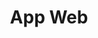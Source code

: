 ---
title: "App Web"
description: "Desarrollo de plataformas funcionales accesibles desde la web."
price: 1000
maintenance: 100
image: "/img/ben-kolde-bs2Ba7t69mM-unsplash.jpg"
characteristics: "Accesos protegidos, escalabilidad."
tags: ["web", "app", "protegida"]
serviceType: "app_web"
complexityLevel: "high"
created: 2025-01-08T04:03:20.881Z
updated: 2025-01-08T04:03:20.881Z
active: true
---